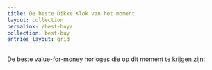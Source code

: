 ```yaml
---
title: De beste Dikke Klok van het moment
layout: collection
permalink: /best-buy/
collection: best-buy
entries_layout: grid
---
```


De beste value-for-money horloges die op dit moment te krijgen zijn:

<!-- MailerLite Universal -->
<script>
    (function(w,d,e,u,f,l,n){w[f]=w[f]||function(){(w[f].q=w[f].q||[])
    .push(arguments);},l=d.createElement(e),l.async=1,l.src=u,
    n=d.getElementsByTagName(e)[0],n.parentNode.insertBefore(l,n);})
    (window,document,'script','https://assets.mailerlite.com/js/universal.js','ml');
    ml('account', '468874');
</script>
<!-- End MailerLite Universal -->

<div class="ml-embedded" data-form="nGQ1oD"></div>